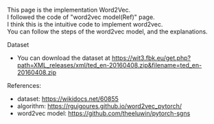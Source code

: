 This page is the implementation Word2Vec.  
I followed the code of "word2vec model(Ref)" page.  
I think this is the intuitive code to implement word2vec.  
You can follow the steps of the word2vec model, and the explanations.

Dataset    
* You can download the dataset at <https://wit3.fbk.eu/get.php?path=XML_releases/xml/ted_en-20160408.zip&filename=ted_en-20160408.zip>

References:
* dataset: https://wikidocs.net/60855
* algorithm: https://rguigoures.github.io/word2vec_pytorch/
* word2vec model: https://github.com/theeluwin/pytorch-sgns
